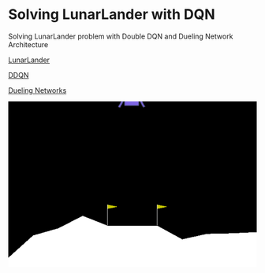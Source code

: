 # Solving LunarLander with DQN

Solving LunarLander problem with Double DQN and Dueling Network Architecture


[LunarLander](https://gym.openai.com/envs/LunarLander-v2/)

[DDQN](hhttps://arxiv.org/abs/1509.06461)

[Dueling Networks](https://arxiv.org/abs/1511.06581)


![](gym_animation.gif)
